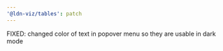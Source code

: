 ```yaml
---
'@ldn-viz/tables': patch
---
```


FIXED: changed color of text in popover menu so they are usable in dark mode
